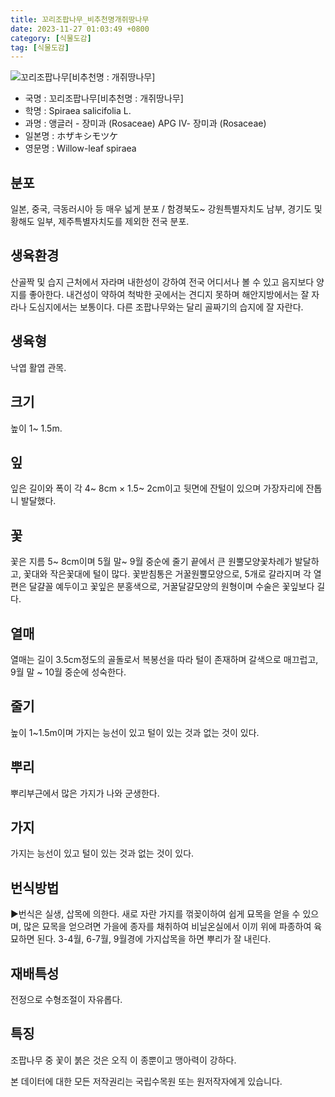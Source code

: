 ```yaml
---
title: 꼬리조팝나무_비추천명개쥐땅나무
date: 2023-11-27 01:03:49 +0800
category: [식물도감]
tag: [식물도감]
---
```




![꼬리조팝나무[비추천명 : 개쥐땅나무]](/fileUpload/plants/basic/Rosaceae/Spiraea/17161/1_th2.JPG)
- 국명 : 꼬리조팝나무[비추천명 : 개쥐땅나무]
- 학명 : Spiraea salicifolia L.
- 과명 : 앵글러 - 장미과 (Rosaceae) APG Ⅳ- 장미과 (Rosaceae)
- 일본명 : ホザキシモツケ
- 영문명 : Willow-leaf spiraea


## 분포
일본, 중국, 극동러시아 등 매우 넓게 분포 / 함경북도~ 강원특별자치도 남부, 경기도 및 황해도 일부, 제주특별자치도를 제외한 전국 분포.
## 생육환경
산골짝 및 습지 근처에서 자라며 내한성이 강하여 전국 어디서나 볼 수 있고 음지보다 양지를 좋아한다. 내건성이 약하여 척박한 곳에서는 견디지 못하며 해안지방에서는 잘 자라나 도심지에서는 보통이다. 다른 조팝나무와는 달리 골짜기의 습지에 잘 자란다.
## 생육형
낙엽 활엽 관목.
## 크기
높이 1~ 1.5m.
## 잎
잎은 길이와 폭이 각 4~ 8cm × 1.5~ 2cm이고 뒷면에 잔털이 있으며 가장자리에 잔톱니 발달했다.
## 꽃
꽃은 지름 5~ 8cm이며 5월 말~ 9월 중순에 줄기 끝에서 큰 원뿔모양꽃차례가 발달하고, 꽃대와 작은꽃대에 털이 많다.  꽃받침통은 거꿀원뿔모양으로, 5개로 갈라지며 각 열편은 달걀꼴 예두이고 꽃잎은 분홍색으로, 거꿀달걀모양의 원형이며 수술은 꽃잎보다 길다.
## 열매
열매는 길이 3.5cm정도의 골돌로서 복봉선을 따라 털이 존재하며 갈색으로 매끄럽고, 9월 말 ~ 10월 중순에 성숙한다.
## 줄기
높이 1~1.5m이며 가지는 능선이 있고 털이 있는 것과 없는 것이 있다.
## 뿌리
뿌리부근에서 많은 가지가 나와 군생한다.
## 가지
가지는 능선이 있고 털이 있는 것과 없는 것이 있다.
## 번식방법
▶번식은 실생, 삽목에 의한다. 새로 자란 가지를 꺾꽂이하여 쉽게 묘목을 얻을 수 있으며, 많은 묘목을 얻으려면 가을에 종자를 채취하여 비닐온실에서 이끼 위에 파종하여 육묘하면 된다. 3-4월, 6-7월, 9월경에 가지삽목을 하면 뿌리가 잘 내린다.
## 재배특성
전정으로 수형조절이 자유롭다.
## 특징
조팝나무 중 꽃이 붉은 것은 오직 이 종뿐이고 맹아력이 강하다.






본 데이터에 대한 모든 저작권리는 국립수목원 또는 원저작자에게 있습니다.
